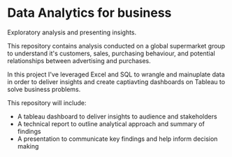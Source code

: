 # Data Analytics for business
Exploratory analysis and presenting insights.

This repository contains analysis conducted on a global supermarket group to understand it's customers,
sales, purchasing behaviour, and potential relationships between advertising and purchases. 

In this project I've leveraged Excel and SQL to wrangle and mainuplate data 
in order to deliver insights and create captiavting dashboards on Tableau to solve business problems.

This repository will include:
- A tableau dashboard to deliver insights to audience and stakeholders
- A technical report to outline analytical approach and summary of findings
- A presentation to communicate key findings and help inform decision making

